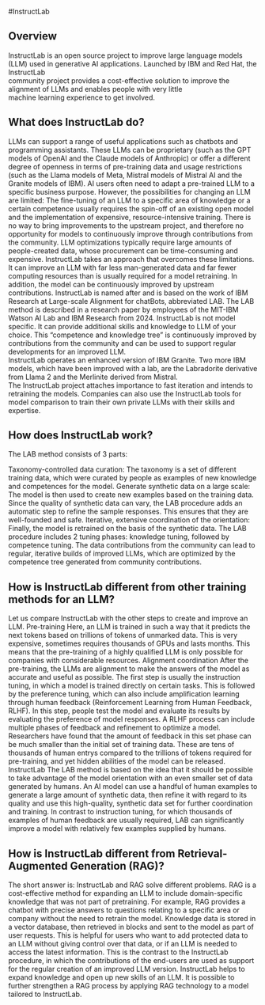 #InstructLab

## Overview

InstructLab is an open source project to improve large language models (LLM) used in generative AI applications. Launched by IBM and Red Hat, the InstructLab  
community project provides a cost-effective solution to improve the alignment of LLMs and enables people with very little  
machine learning experience to get involved.  

## What does InstructLab do?

LLMs can support a range of useful applications such as chatbots and programming assistants. These LLMs can be proprietary (such as the GPT models of OpenAI and the Claude models of Anthropic) or offer a different degree of openness in terms of pre-training data and usage restrictions (such as the Llama models of Meta, Mistral models of Mistral AI and the Granite models of IBM).
AI users often need to adapt a pre-trained LLM to a specific business purpose. However, the possibilities for changing an LLM are limited:
The fine-tuning of an LLM to a specific area of knowledge or a certain competence usually requires the spin-off of an existing open model and the implementation of expensive, resource-intensive training.
There is no way to bring improvements to the upstream project, and therefore no opportunity for models to continuously improve through contributions from the community.
LLM optimizations typically require large amounts of people-created data, whose procurement can be time-consuming and expensive.
InstructLab takes an approach that overcomes these limitations. It can improve an LLM with far less man-generated data and far fewer computing resources than is usually required for a model retraining. In addition, the model can be continuously improved by upstream contributions.
InstructLab is named after and is based on the work of IBM Research at Large-scale Alignment for chatBots, abbreviated LAB. The LAB method is described in a research paper by employees of the MIT-IBM Watson AI Lab and IBM Research from 2024.
InstructLab is not model specific. It can provide additional skills and knowledge to LLM of your choice. This “competence and knowledge tree” is continuously improved by contributions from the community and can be used to support regular developments for an improved LLM.  
InstructLab operates an enhanced version of IBM Granite. Two more IBM models, which have been improved with a lab, are the Labradorite derivative from Llama 2 and the Merlinite derived from Mistral.  
The InstructLab project attaches importance to fast iteration and intends to retraining the models. Companies can also use the InstructLab tools for model comparison to train their own private LLMs with their skills and expertise.

## How does InstructLab work?

The LAB method consists of 3 parts:  

Taxonomy-controlled data curation: The taxonomy is a set of different training data, which were curated by people as examples of new knowledge and competences for the model.
Generate synthetic data on a large scale: The model is then used to create new examples based on the training data. Since the quality of synthetic data can vary, the LAB procedure adds an automatic step to refine the sample responses. This ensures that they are well-founded and safe.
Iterative, extensive coordination of the orientation: Finally, the model is retrained on the basis of the synthetic data. The LAB procedure includes 2 tuning phases: knowledge tuning, followed by competence tuning.
The data contributions from the community can lead to regular, iterative builds of improved LLMs, which are optimized by the competence tree generated from community contributions.

## How is InstructLab different from other training methods for an LLM?

Let us compare InstructLab with the other steps to create and improve an LLM.
Pre-training
Here, an LLM is trained in such a way that it predicts the next tokens based on trillions of tokens of unmarked data. This is very expensive, sometimes requires thousands of GPUs and lasts months. This means that the pre-training of a highly qualified LLM is only possible for companies with considerable resources.
Alignment coordination
After the pre-training, the LLMs are alignment to make the answers of the model as accurate and useful as possible. The first step is usually the instruction tuning, in which a model is trained directly on certain tasks. This is followed by the preference tuning, which can also include amplification learning through human feedback (Reinforcement Learning from Human Feedback, RLHF). In this step, people test the model and evaluate its results by evaluating the preference of model responses. A RLHF process can include multiple phases of feedback and refinement to optimize a model.
Researchers have found that the amount of feedback in this set phase can be much smaller than the initial set of training data. These are tens of thousands of human entrys compared to the trillions of tokens required for pre-training, and yet hidden abilities of the model can be released.
InstructLab
The LAB method is based on the idea that it should be possible to take advantage of the model orientation with an even smaller set of data generated by humans. An AI model can use a handful of human examples to generate a large amount of synthetic data, then refine it with regard to its quality and use this high-quality, synthetic data set for further coordination and training. In contrast to instruction tuning, for which thousands of examples of human feedback are usually required, LAB can significantly improve a model with relatively few examples supplied by humans.  

## How is InstructLab different from Retrieval-Augmented Generation (RAG)?

The short answer is: InstructLab and RAG solve different problems.
RAG is a cost-effective method for expanding an LLM to include domain-specific knowledge that was not part of pretraining. For example, RAG provides a chatbot with precise answers to questions relating to a specific area or company without the need to retrain the model. Knowledge data is stored in a vector database, then retrieved in blocks and sent to the model as part of user requests. This is helpful for users who want to add protected data to an LLM without giving control over that data, or if an LLM is needed to access the latest information.
This is the contrast to the InstructLab procedure, in which the contributions of the end-users are used as support for the regular creation of an improved LLM version. InstructLab helps to expand knowledge and open up new skills of an LLM.
It is possible to further strengthen a RAG process by applying RAG technology to a model tailored to InstructLab. 
